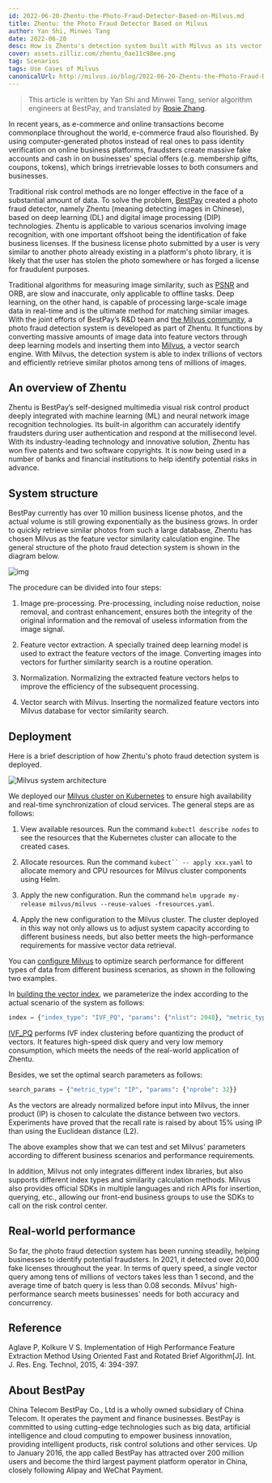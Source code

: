 ```yaml
---
id: 2022-06-20-Zhentu-the-Photo-Fraud-Detector-Based-on-Milvus.md
title: Zhentu: the Photo Fraud Detector Based on Milvus
author: Yan Shi, Minwei Tang
date: 2022-06-20
desc: How is Zhentu's detection system built with Milvus as its vector search engine?
cover: assets.zilliz.com/zhentu_0ae11c98ee.png
tag: Scenarios
tags: Use Cases of Milvus
canonicalUrl: http://milvus.io/blog/2022-06-20-Zhentu-the-Photo-Fraud-Detector-Based-on-Milvus.md
---
```


> This article is written by Yan Shi and Minwei Tang, senior algorithm engineers at BestPay, and translated by [Rosie Zhang](https://www.linkedin.cn/incareer/in/rosie-zhang-694528149).

In recent years, as e-commerce and online transactions become commonplace throughout the world, e-commerce fraud also flourished. By using computer-generated photos instead of real ones to pass identity verification on online business platforms, fraudsters create massive fake accounts and cash in on businesses' special offers (e.g. membership gifts, coupons, tokens), which brings irretrievable losses to both consumers and businesses.

Traditional risk control methods are no longer effective in the face of a substantial amount of data. To solve the problem, [BestPay](https://www.bestpay.com.cn/global/oig/index.html) created a photo fraud detector, namely Zhentu (meaning detecting images in Chinese), based on deep learning (DL) and digital image processing (DIP) technologies. Zhentu is applicable to various scenarios involving image recognition, with one important offshoot being the identification of fake business licenses. If the business license photo submitted by a user is very similar to another photo already existing in a platform's photo library, it is likely that the user has stolen the photo somewhere or has forged a license for fraudulent purposes.

Traditional algorithms for measuring image similarity, such as [PSNR](https://en.wikipedia.org/wiki/Peak_signal-to-noise_ratio) and ORB, are slow and inaccurate, only applicable to offline tasks. Deep learning, on the other hand, is capable of processing large-scale image data in real-time and is the ultimate method for matching similar images. With the joint efforts of BestPay’s R&D team and [the Milvus community](https://milvus.io/), a photo fraud detection system is developed as part of Zhentu. It functions by converting massive amounts of image data into feature vectors through deep learning models and inserting them into [Milvus](https://milvus.io/), a vector search engine. With Milvus, the detection system is able to index trillions of vectors and efficiently retrieve similar photos among tens of millions of images.

## An overview of Zhentu

Zhentu is BestPay’s self-designed multimedia visual risk control product deeply integrated with machine learning (ML) and neural network image recognition technologies. Its built-in algorithm can accurately identify fraudsters during user authentication and respond at the millisecond level. With its industry-leading technology and innovative solution, Zhentu has won five patents and two software copyrights. It is now being used in a number of banks and financial institutions to help identify potential risks in advance.

## System structure

BestPay currently has over 10 million business license photos, and the actual volume is still growing exponentially as the business grows. In order to quickly retrieve similar photos from such a large database, Zhentu has chosen Milvus as the feature vector similarity calculation engine. The general structure of the photo fraud detection system is shown in the diagram below.

![img](https://assets.zilliz.com/Structure_of_the_photo_fraud_detection_system_cf5d20d431.png "Structure of the photo fraud detection system")

The procedure can be divided into four steps:

1. Image pre-processing. Pre-processing, including noise reduction, noise removal, and contrast enhancement, ensures both the integrity of the original information and the removal of useless information from the image signal.

2. Feature vector extraction. A specially trained deep learning model is used to extract the feature vectors of the image. Converting images into vectors for further similarity search is a routine operation.

3. Normalization. Normalizing the extracted feature vectors helps to improve the efficiency of the subsequent processing.

4. Vector search with Milvus. Inserting the normalized feature vectors into Milvus database for vector similarity search.

## **Deployment**

Here is a brief description of how Zhentu's photo fraud detection system is deployed.

![Milvus system architecture](https://assets.zilliz.com/milvus_architecture_ea45a5ab53.png)

We deployed our [Milvus cluster on Kubernetes](https://milvus.io/docs/v2.0.x/install_cluster-helm.md) to ensure high availability and real-time synchronization of cloud services. The general steps are as follows:

1. View available resources. Run the command `kubectl describe nodes` to see the resources that the Kubernetes cluster can allocate to the created cases.

2. Allocate resources. Run the command `kubect`` -- apply xxx.yaml` to allocate memory and CPU resources for Milvus cluster components using Helm.

3. Apply the new configuration. Run the command `helm upgrade my-release milvus/milvus --reuse-values -fresources.yaml`.

4. Apply the new configuration to the Milvus cluster. The cluster deployed in this way not only allows us to adjust system capacity according to different business needs, but also better meets the high-performance requirements for massive vector data retrieval.

You can [configure Milvus](https://milvus.io/docs/v2.0.x/configure-docker.md) to optimize search performance for different types of data from different business scenarios, as shown in the following two examples.

In [building the vector index](https://milvus.io/docs/v2.0.x/build_index.md), we parameterize the index according to the actual scenario of the system as follows:

```Python
index = {"index_type": "IVF_PQ", "params": {"nlist": 2048}, "metric_type": "IP"}
```

[IVF_PQ](https://milvus.io/docs/v2.0.x/index.md#IVF_PQ) performs IVF index clustering before quantizing the product of vectors. It features high-speed disk query and very low memory consumption, which meets the needs of the real-world application of Zhentu.

Besides, we set the optimal search parameters as follows:

```Python
search_params = {"metric_type": "IP", "params": {"nprobe": 32}}
```

As the vectors are already normalized before input into Milvus, the inner product (IP) is chosen to calculate the distance between two vectors. Experiments have proved that the recall rate is raised by about 15% using IP than using the Euclidean distance (L2). 

The above examples show that we can test and set Milvus' parameters according to different business scenarios and performance requirements. 

In addition, Milvus not only integrates different index libraries, but also supports different index types and similarity calculation methods. Milvus also provides official SDKs in multiple languages and rich APIs for insertion, querying, etc., allowing our front-end business groups to use the SDKs to call on the risk control center.

## **Real-world performance**

So far, the photo fraud detection system has been running steadily, helping businesses to identify potential fraudsters. In 2021, it detected over 20,000 fake licenses throughout the year. In terms of query speed, a single vector query among tens of millions of vectors takes less than 1 second, and the average time of batch query is less than 0.08 seconds. Milvus' high-performance search meets businesses' needs for both accuracy and concurrency.

## **Reference**

Aglave P, Kolkure V S. Implementation of High Performance Feature Extraction Method Using Oriented Fast and Rotated Brief Algorithm[J]. Int. J. Res. Eng. Technol, 2015, 4: 394-397. 

## **About BestPay**

China Telecom BestPay Co., Ltd is a wholly owned subsidiary of China Telecom. It operates the payment and finance businesses. BestPay is committed to using cutting-edge technologies such as big data, artificial intelligence and cloud computing to empower business innovation, providing intelligent products, risk control solutions and other services. Up to January 2016, the app called BestPay has attracted over 200 million users and become the third largest payment platform operator in China, closely following Alipay and WeChat Payment.